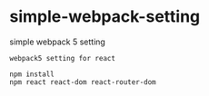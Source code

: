 # simple-webpack-setting
simple webpack 5 setting
```
webpack5 setting for react 

npm install     
npm react react-dom react-router-dom
```
